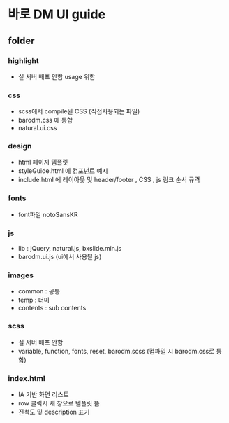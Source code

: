 # 바로 DM UI guide

## folder

### highlight
- 실 서버 배포 안함  usage 위함 

### css
- scss에서 compile된 CSS (직접사용되는 파일)
- barodm.css 에 통합
- natural.ui.css


### design 
- html 페이지 템플릿
- styleGuide.html 에 컴포넌트 예시
- include.html 에 레이아웃 및 header/footer , CSS , js 링크 순서 규격

### fonts 
- font파일 notoSansKR

### js
- lib : jQuery, natural.js, bxslide.min.js
- barodm.ui.js (ui에서 사용될 js)

### images
- common : 공통 
- temp : 더미 
- contents : sub contents

### scss 
- 실 서버 배포 안함
- variable, function, fonts, reset, barodm.scss (컴파일 시 barodm.css로 통합)

### index.html
- IA 기반 화면 리스트
- row 클릭시 새 창으로 템플릿 뜸
- 진척도 및 description 표기